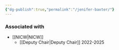 ```yaml
---
{"dg-publish":true,"permalink":"/jenifer-baxter/"}
---
```


### Associated with
- [[NICW\|NICW]]
	- [[Deputy Chair\|Deputy Chair]] 2022-2025